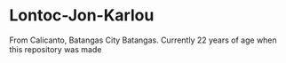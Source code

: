 # Lontoc-Jon-Karlou
From Calicanto, Batangas City Batangas. Currently 22 years of age when this repository was made
